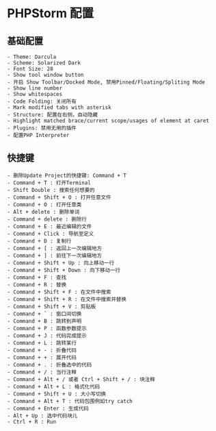 # PHPStorm 配置

## 基础配置
    
    - Theme: Darcula
    - Scheme: Solarized Dark
    - Font Size: 28
    - Show tool window button
    - 开启 Show Toolbar/Docked Mode, 禁用Pinned/Floating/Spliting Mode
    - Show line number
    - Show whitespaces
    - Code Folding: 关闭所有
    - Mark modified tabs with asterisk
    - Structure: 配置在右侧，自动隐藏
    - Highlight matched brace/current scope/usages of element at caret
    - Plugins: 禁用无用的插件
    - 配置PHP Interpreter

## 快捷键

    - 删除Update Project的快捷键: Command + T
    - Command + T : 打开Terminal
    - Shift Double : 搜索任何想要的
    - Command + Shift + O : 打开任意文件
    - Command + O : 打开任意类
    - Alt + delete : 删除单词
    - Command + delete : 删除行
    - Command + E : 最近编辑的文件
    - Command + Click : 导航至定义
    - Command + D : 复制行
    - Command + [ : 返回上一次编辑地方
    - Command + ] : 前往下一次编辑地方
    - Command + Shift + Up : 向上移动一行
    - Command + Shift + Down : 向下移动一行
    - Command + F : 查找
    - Command + R : 替换
    - Command + Shift + F : 在文件中搜索
    - Command + Shift + R : 在文件中搜索并替换
    - Command + Shift + V : 剪贴板
    - Command + ` : 窗口间切换
    - Command + B : 跳转到声明
    - Command + P : 函数参数提示
    - Command + J : 代码完成提示
    - Command + L : 跳转某行
    - Command + - : 折叠代码
    - Command + + : 展开代码
    - Command + . : 折叠选中的代码
    - Command + / : 当行注释
    - Command + Alt + / 或者 Ctrl + Shift + / : 块注释
    - Command + Alt + L : 格式化代码
    - Command + Shift + U : 大小写切换
    - Command + Alt + T : 代码包围例如try catch
    - Command + Enter : 生成代码
    - Alt + Up : 选中代码块儿
    - Ctrl + R : Run